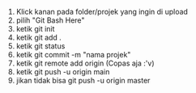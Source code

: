 1. Klick kanan pada folder/projek yang ingin di upload
2. pilih "Git Bash Here"
3. ketik git init
4. ketik git add .
5. ketik git status
6. ketik git commit -m "nama projek"
7. ketik git remote add origin (Copas aja :'v)
8. ketik git push -u origin main
9. jikan tidak bisa git push -u origin master
